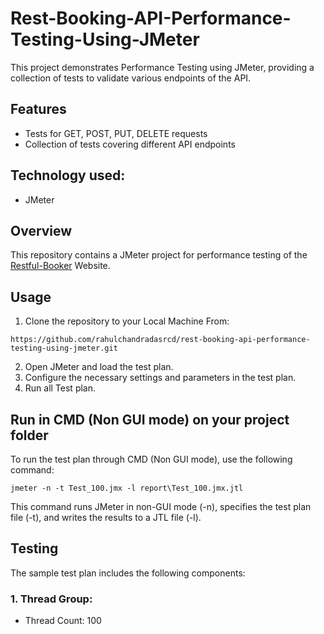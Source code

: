 # Rest-Booking-API-Performance-Testing-Using-JMeter
This project demonstrates Performance Testing using JMeter, providing a collection of tests to validate various endpoints of the API.

## Features
* Tests for GET, POST, PUT, DELETE requests
* Collection of tests covering different API endpoints

## Technology used:
- JMeter

## Overview
This repository contains a JMeter project for performance testing of the [Restful-Booker](https://restful-booker.herokuapp.com/apidoc/index.html) Website.

## Usage
1. Clone the repository to your Local Machine From:
````
https://github.com/rahulchandradasrcd/rest-booking-api-performance-testing-using-jmeter.git
````
2. Open JMeter and load the test plan.
3. Configure the necessary settings and parameters in the test plan.
4. Run all Test plan.

## Run in CMD (Non GUI mode) on your project folder
To run the test plan through CMD (Non GUI mode), use the following command:
````
jmeter -n -t Test_100.jmx -l report\Test_100.jmx.jtl
````
This command runs JMeter in non-GUI mode (-n), specifies the test plan file (-t), and writes the results to a JTL file (-l).

## Testing
The sample test plan includes the following components:
### 1. Thread Group:
  * Thread Count: 100
